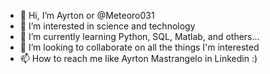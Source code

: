 - 👋 Hi, I’m Ayrton or @Meteoro031
- 👀 I’m interested in science and technology
- 🌱 I’m currently learning Python, SQL, Matlab, and others...
- 💞️ I’m looking to collaborate on all the things I'm interested
- 📫 How to reach me like Ayrton Mastrangelo in Linkedin :)

<!---
Meteoro031/Meteoro031 is a ✨ special ✨ repository because its `README.md` (this file) appears on your GitHub profile.
You can click the Preview link to take a look at your changes.
--->
